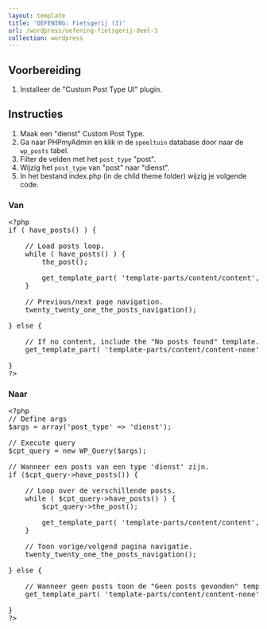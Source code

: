```yaml
---
layout: template
title: 'OEFENING: Fietsgerij (3)'
url: /wordpress/oefening-fietsgerij-deel-3
collection: wordpress
---
```


## Voorbereiding
1. Installeer de "Custom Post Type UI" plugin.

## Instructies
1. Maak een "dienst" Custom Post Type. 
2. Ga naar PHPmyAdmin en klik in de <code>speeltuin</code> database door naar de <code>wp_posts</code> tabel.
3. Filter de velden met het <code>post_type</code> "post".
4. Wijzig het <code>post_type</code> van "post" naar "dienst".
5. In het bestand index.php (in de child theme folder) wijzig je volgende code.

### Van

<pre>
&lt;?php
if ( have_posts() ) {

    // Load posts loop.
    while ( have_posts() ) {
        the_post();

        get_template_part( 'template-parts/content/content', get_theme_mod( 'display_excerpt_or_full_post', 'excerpt' ) );
    }

    // Previous/next page navigation.
    twenty_twenty_one_the_posts_navigation();

} else {

    // If no content, include the "No posts found" template.
    get_template_part( 'template-parts/content/content-none' );

}
?&gt;
</pre>  

### Naar

<pre>
&lt;?php
// Define args
$args = array('post_type' => 'dienst');

// Execute query
$cpt_query = new WP_Query($args);

// Wanneer een posts van een type 'dienst' zijn.
if ($cpt_query->have_posts()) {

    // Loop over de verschillende posts.
    while ( $cpt_query->have_posts() ) {
        $cpt_query->the_post();

        get_template_part( 'template-parts/content/content', get_theme_mod( 'display_excerpt_or_full_post', 'excerpt' ) );
    }

    // Toon vorige/volgend pagina navigatie.
    twenty_twenty_one_the_posts_navigation();

} else {

    // Wanneer geen posts toon de "Geen posts gevonden" template.
    get_template_part( 'template-parts/content/content-none' );

}
?&gt;
</pre>    
